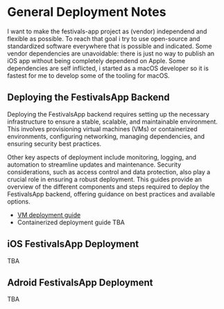 # General Deployment Notes

I want to make the festivals-app project as (vendor) independend and flexible as possible. To reach that goal
i try to use open-source and standardized software everywhere that is possible and indicated. Some vendor dependencies
are unavoidable: there is just no way to publish an iOS app without being completely dependend on Apple.
Some dependencies are self inflicted, i started as a macOS developer so it is fastest for me to develop
some of the tooling for macOS.

## Deploying the FestivalsApp Backend

Deploying the FestivalsApp backend requires setting up the necessary infrastructure to ensure a stable, scalable,
and maintainable environment. This involves provisioning virtual machines (VMs) or containerized environments,
configuring networking, managing dependencies, and ensuring security best practices.

Other key aspects of deployment include monitoring, logging, and automation to streamline updates and maintenance.
Security considerations, such as access control and data protection, also play a crucial role in ensuring a robust deployment.
This guides provide an overview of the different components and steps required to deploy the FestivalsApp backend,
offering guidance on best practices and available options.

- [VM deployment guide](/deployment/vm-deployment/README.md)
- Containerized deployment guide TBA

## iOS FestivalsApp Deployment

TBA

## Adroid FestivalsApp Deployment

TBA
